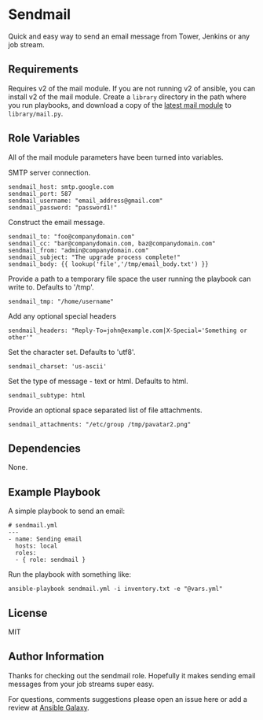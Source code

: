 Sendmail
========

Quick and easy way to send an email message from Tower, Jenkins or any job stream.

Requirements
------------
Requires v2 of the mail module. If you are not running v2 of ansible, you can install v2 of the mail module. Create a `library` directory in the path where you run playbooks, and download a copy of the [latest mail module](https://github.com/ansible/ansible-modules-extras/tree/devel/notification) to `library/mail.py`. 

Role Variables
--------------

All of the mail module parameters have been turned into variables.

SMTP server connection.

    sendmail_host: smtp.google.com
    sendmail_port: 587
    sendmail_username: "email_address@gmail.com"
    sendmail_password: "password1!"

Construct the email message.

    sendmail_to: "foo@companydomain.com"
    sendmail_cc: "bar@companydomain.com, baz@companydomain.com"
    sendmail_from: "admin@companydomain.com"
    sendmail_subject: "The upgrade process complete!"
    sendmail_body: {{ lookup('file','/tmp/email_body.txt') }} 

Provide a path to a temporary file space the user running the playbook can write to. Defaults to '/tmp'.

    sendmail_tmp: "/home/username"

Add any optional special headers

    sendmail_headers: "Reply-To=john@example.com|X-Special='Something or other'"

Set the character set. Defaults to 'utf8'.    

    sendmail_charset: 'us-ascii'

Set the type of message - text or html. Defaults to html.

    sendmail_subtype: html

Provide an optional space separated list of file attachments.

    sendmail_attachments: "/etc/group /tmp/pavatar2.png"


Dependencies
------------
None.

Example Playbook
----------------
A simple playbook to send an email:

    # sendmail.yml
    ---
    - name: Sending email
      hosts: local
      roles:
      - { role: sendmail }

Run the playbook with something like:

    ansible-playbook sendmail.yml -i inventory.txt -e "@vars.yml"

License
-------

MIT

Author Information
------------------

Thanks for checking out the sendmail role. Hopefully it makes sending email messages from your job streams super easy.

For questions, comments suggestions please open an issue here or add a review at [Ansible Galaxy](http://galaxy.ansible.com).

